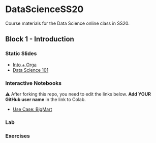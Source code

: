 # DataScienceSS20
Course materials for the Data Science online class in SS20.

## Block 1 - Introduction
### Static Slides
* [Into + Orga](Slides/01_a_Intro_and_Orga.pdf)
* [Data Science 101](Slides/01_b_Data_Science_101.pdf)

### Interactive Notebooks
:warning: After forking this repo, you need to edit the links below. **Add YOUR GitHub user name** in the link to Colab.
* [Use Case: BigMart](https://colab.research.google.com/github/YOUR_USER_NAME_HERE/DataScienceSS20/blob/master/Notebooks/USE_CASE-Bigmart-Sales-Data-Set.ipynb)

### Lab

### Exercises
